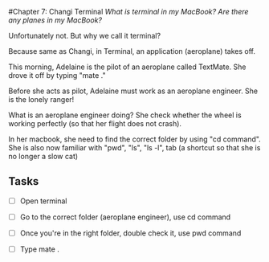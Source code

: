 #Chapter 7: Changi Terminal
_What is terminal in my MacBook? Are there any planes in my MacBook?_

Unfortunately not. But why we call it terminal?

Because same as Changi, in Terminal, an application (aeroplane) takes off.

This morning, Adelaine is the pilot of an aeroplane called TextMate.
She drove it off by typing "mate ."

Before she acts as pilot, Adelaine must work as an aeroplane engineer. She is the lonely ranger!

What is an aeroplane engineer doing?
She check whether the wheel is working perfectly (so that her flight does not crash).

In her macbook, she need to find the correct folder by using "cd command". She is also now familiar with "pwd", "ls", "ls -l", tab (a shortcut so that she is no longer a slow cat)

## Tasks
- [ ] Open terminal
- [ ] Go to the correct folder (aeroplane engineer), use cd command
- [ ] Once you're in the right folder, double check it, use pwd command
- [ ] Type mate . 



